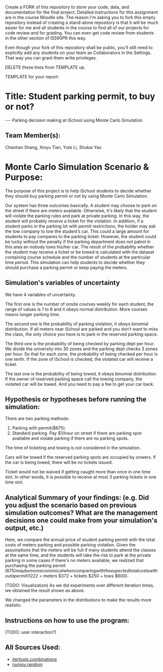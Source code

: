 Create a FORK of this repository to store your code, data, and documentation for the final project. Detailed instructions for this assignment are in the course Moodle site.  The reason I'm asking you to fork this empty repository instead of creating a stand-alone repository is that it will be much easier for me and all students in the course to find all of our projects for code review and for grading. You can even get code review from students in the other section of IS590PR this way.

Even though your fork of this repository shall be public, you'll still need to explicitly add any students on your team as Collaborators in the Settings. That way you can grant them write privileges.

DELETE these lines from TEMPLATE up.

TEMPLATE for your report:

# Title: Student parking permit, to buy or not?
--- Parking decision making at iSchool using Monte Carlo Simulation

## Team Member(s):
Chaohan Shang, Xinyu Tian, Yute Li, Shukai Yao

# Monte Carlo Simulation Scenario & Purpose:
The purpose of this project is to help iSchool students to decide whether they should buy parking permit or not by using Monte Carlo Simulation.

Our system has three outcomes basically. A student may choose to park on the street if there are meters available. Otherwise, it's likely that the student will violate the parking rules and park at private parking. In this way, the student will probably receive a ticket for the violation. In addition, if a student parks in the parking lot with permit restrictions, the holder may ask the tow company to tow the student’s car. This could a large amount for students to pay compares to the parking ticket. However, the student could be lucky without the penalty if the parking department does not patrol in this area an nobody tows his/her car. The result of the probability whether the student may receive a ticket or be towed is calculated with the dataset containing course schedule and the number of students at the particular time period. This simulation can help students to decide whether they should purchase a parking permit or keep paying the meters.


## Simulation's variables of uncertainty
We have 4 variables of uncertainty. 

The first one is the number of onsite courses weekly for each student, the range of values is 1 to 6 and it obeys normal distribution. More courses means longer parking time.

The second one is the probability of parking violation, it obeys binomial distribution. If all meters near iSchool are parked and you don’t want to miss the class, the only choice you have is to park in the reserved parking space.

The third one is the probability of being checked by parking dept per hour. We divide the university into 30 zones and the parking dept checks 3 zones per hour. So that for each zone, the probability of being checked per hour is one tenth. If the zone of iSchool is checked, the violated car will receive a ticket.

The last one is the probability of being towed, it obeys binomial distribution. If the owner of reserved parking space call the towing company, the violated car will be towed. And you need to pay a fee to get your car back.

## Hypothesis or hypotheses before running the simulation:
There are two parking methods:
  1. Parking with permit($675).
  2. Standard parking. Pay $1/hour on street if there are parking spot available and violate parking if there are no parking        spots. 

The time of ticketing and towing is not considered in the simulation.

Cars will be towed if the reserved parking spots are occupied by onwers. If the car is being towed, there will be no tickets issued.

Ticket would not be waived if getting caught more than once in one time slot. In other words, it is possible to receive at most 3 parking tickets in one time slot.
  

## Analytical Summary of your findings: (e.g. Did you adjust the scenario based on previous simulation outcomes?  What are the management decisions one could make from your simulation's output, etc.)

Here, we compare the annual price of student parking permit with the total costs of meters parking and possible parking violation. Given the assumptions that the meters will be full if many students attend the classes at the same time, and the students will take the risk to park at the private parking in some cases if there's no meters available, we realized that purchasing the parking permit ($675) may be more economical when comparing with the expected total costs without a permit ($1222 = meters $372 + tickets $250 + tows $600).

(TODO: Visualization)
As we did experiments over different iteration times, we obtained the result shown as above. 

We changed the parameters in the distributions to make the results more realistic.

## Instructions on how to use the program:
(TODO: user interaction?)

## All Sources Used:
* [itertools.combinations](https://docs.python.org/3/library/itertools.html?highlight=combinations#itertools.combinations)
* [numpy.random](https://docs.scipy.org/doc/numpy-1.14.0/reference/routines.random.html)
